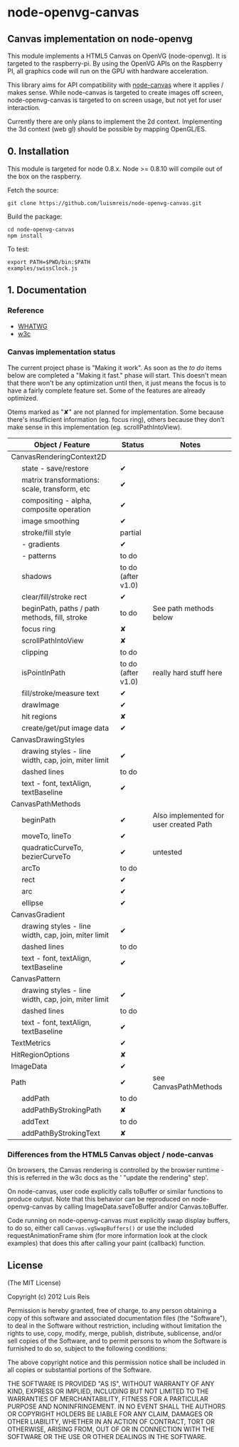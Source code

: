 # node-openvg-canvas
## Canvas implementation on node-openvg

This module implements a HTML5 Canvas on OpenVG (node-openvg). It is targeted to the raspberry-pi.
By using the OpenVG APIs on the Raspberry PI, all graphics code will run on the GPU with hardware acceleration.

This library aims for API compatibility with [node-canvas](https://github.com/learnboost/node-canvas) where it applies / makes sense. While node-canvas is targeted to create images off screen, node-openvg-canvas is targeted to on screen usage, but not yet for user interaction.

Currently there are only plans to implement the 2d context. Implementing the 3d context (web gl) should be possible by mapping OpenGL/ES.

## 0. Installation

This module is targeted for node 0.8.x. Node >= 0.8.10 will compile out of the box on the raspberry.

Fetch the source:

    git clone https://github.com/luismreis/node-openvg-canvas.git

Build the package:

    cd node-openvg-canvas
    npm install

To test:

    export PATH=$PWD/bin:$PATH
    examples/swissClock.js

## 1. Documentation

### Reference

* [WHATWG](http://www.whatwg.org/specs/web-apps/current-work/multipage/the-canvas-element.html)
* [w3c](http://www.w3.org/TR/2dcontext/)

### Canvas implementation status

The current project phase is "Making it work". As soon as the _to do_ items below are completed a "Making it fast." phase will start. This doesn't mean that there won't be any optimization until then, it just means the focus is to have a fairly complete feature set. Some of the features are already optimized.

Otems marked as "✘" are not planned for implementation. Some because there's insufficient information (eg. focus ring), others because they don't make sense in this implementation (eg. scrollPathIntoView).

<table>
  <thead>
    <tr><th colspan="3">Object / Feature</th><th>Status</th><th>Notes</th></tr>
  </thead>
  <tbody>
    <tr><td colspan="3">CanvasRenderingContext2D</td><td></td><td></td></tr>
    <tr><td colspan="3" style="padding-left:2em;">state - save/restore</td><td>✔</td><td></td></tr>
    <tr><td colspan="3" style="padding-left:2em;">matrix transformations: scale, transform, etc</td><td>✔</td><td></td></tr>
    <tr><td colspan="3" style="padding-left:2em;">compositing - alpha, composite operation</td><td>✔</td><td></td></tr>
    <tr><td colspan="3" style="padding-left:2em;">image smoothing</td><td>✔</td><td></td></tr>
    <tr><td colspan="3" style="padding-left:2em;">stroke/fill style</td><td>partial</td><td></td></tr>
    <tr><td colspan="3" style="padding-left:2em;">- gradients</td><td>✔</td><td></td></tr>
    <tr><td colspan="3" style="padding-left:2em;">- patterns</td><td>to do</td><td></td></tr>
    <tr><td colspan="3" style="padding-left:2em;">shadows</td><td>to do (after v1.0)</td><td></td></tr>
    <tr><td colspan="3" style="padding-left:2em;">clear/fill/stroke rect</td><td>✔</td><td></td></tr>
    <tr><td colspan="3" style="padding-left:2em;">beginPath, paths / path methods, fill, stroke</td><td>to do</td><td>See path methods below</td></tr>
    <tr><td colspan="3" style="padding-left:2em;">focus ring</td><td>✘</td><td></td></tr>
    <tr><td colspan="3" style="padding-left:2em;">scrollPathIntoView</td><td>✘</td><td></td></tr>
    <tr><td colspan="3" style="padding-left:2em;">clipping</td><td>to do</td><td></td></tr>
    <tr><td colspan="3" style="padding-left:2em;">isPointInPath</td><td>to do (after v1.0)</td><td>really hard stuff here</td></tr>
    <tr><td colspan="3" style="padding-left:2em;">fill/stroke/measure text</td><td>✔</td><td></td></tr>
    <tr><td colspan="3" style="padding-left:2em;">drawImage</td><td>✔</td><td></td></tr>
    <tr><td colspan="3" style="padding-left:2em;">hit regions</td><td>✘</td><td></td></tr>
    <tr><td colspan="3" style="padding-left:2em;">create/get/put image data</td><td>✔</td><td></td></tr>
    <tr><td colspan="3">CanvasDrawingStyles</td><td></td><td></td></tr>
    <tr><td colspan="3" style="padding-left:2em;">drawing styles - line width, cap, join, miter limit</td><td>✔</td><td></td></tr>
    <tr><td colspan="3" style="padding-left:2em;">dashed lines</td><td>to do</td><td></td></tr>
    <tr><td colspan="3" style="padding-left:2em;">text - font, textAlign, textBaseline</td><td>✔</td><td></td></tr>
    <tr><td colspan="3">CanvasPathMethods</td><td></td><td></td></tr>
    <tr><td colspan="3" style="padding-left:2em;">beginPath</td><td>✔</td><td>Also implemented for user created Path</td></tr>
    <tr><td colspan="3" style="padding-left:2em;">moveTo, lineTo</td><td>✔</td><td></td></tr>
    <tr><td colspan="3" style="padding-left:2em;">quadraticCurveTo, bezierCurveTo</td><td>✔</td><td>untested</td></tr>
    <tr><td colspan="3" style="padding-left:2em;">arcTo</td><td>to do</td><td></td></tr>
    <tr><td colspan="3" style="padding-left:2em;">rect</td><td>✔</td><td></td></tr>
    <tr><td colspan="3" style="padding-left:2em;">arc</td><td>✔</td><td></td></tr>
    <tr><td colspan="3" style="padding-left:2em;">ellipse</td><td>✔</td><td></td></tr>
    <tr><td colspan="3">CanvasGradient</td><td></td><td></td></tr>
    <tr><td colspan="3" style="padding-left:2em;">drawing styles - line width, cap, join, miter limit</td><td>✔</td><td></td></tr>
    <tr><td colspan="3" style="padding-left:2em;">dashed lines</td><td>to do</td><td></td></tr>
    <tr><td colspan="3" style="padding-left:2em;">text - font, textAlign, textBaseline</td><td>✔</td><td></td></tr>
    <tr><td colspan="3">CanvasPattern</td><td></td><td></td></tr>
    <tr><td colspan="3" style="padding-left:2em;">drawing styles - line width, cap, join, miter limit</td><td>✔</td><td></td></tr>
    <tr><td colspan="3" style="padding-left:2em;">dashed lines</td><td>to do</td><td></td></tr>
    <tr><td colspan="3" style="padding-left:2em;">text - font, textAlign, textBaseline</td><td>✔</td><td></td></tr>
    <tr><td colspan="3">TextMetrics</td><td>✔</td><td></td></tr>
    <tr><td colspan="3">HitRegionOptions</td><td>✘</td><td></td></tr>
    <tr><td colspan="3">ImageData</td><td>✔</td><td></td></tr>
    <tr><td colspan="3">Path</td><td>✔</td><td>see CanvasPathMethods</td></tr>
    <tr><td colspan="3" style="padding-left:2em;">addPath</td><td>to do</td><td></td></tr>
    <tr><td colspan="3" style="padding-left:2em;">addPathByStrokingPath</td><td>✘</td><td></td></tr>
    <tr><td colspan="3" style="padding-left:2em;">addText</td><td>to do</td><td></td></tr>
    <tr><td colspan="3" style="padding-left:2em;">addPathByStrokingText</td><td>✘</td><td></td></tr>
  </tbody>
</table>

### Differences from the HTML5 Canvas object / node-canvas

On browsers, the Canvas rendering is controlled by the browser runtime - this is referred in the w3c docs as the ' "update the rendering" step'.

On node-canvas, user code explicitly calls toBuffer or similar functions to produce output. Note that this behavior can be reproduced on node-openvg-canvas by calling ImageData.saveToBuffer and/or Canvas.toBuffer.

Code running on node-openvg-canvas must explicitly swap display buffers, to do so, either call ```Canvas.vgSwapBuffers()``` or use the included requestAnimationFrame shim (for more information look at the clock examples) that does this after calling your paint (callback) function.

## License

(The MIT License)

Copyright (c) 2012 Luis Reis

Permission is hereby granted, free of charge, to any person obtaining a copy of this software and associated documentation files (the "Software"), to deal in the Software without restriction, including without limitation the rights to use, copy, modify, merge, publish, distribute, sublicense, and/or sell copies of the Software, and to permit persons to whom the Software is furnished to do so, subject to the following conditions:

The above copyright notice and this permission notice shall be included in all copies or substantial portions of the Software.

THE SOFTWARE IS PROVIDED "AS IS", WITHOUT WARRANTY OF ANY KIND, EXPRESS OR IMPLIED, INCLUDING BUT NOT LIMITED TO THE WARRANTIES OF MERCHANTABILITY, FITNESS FOR A PARTICULAR PURPOSE AND NONINFRINGEMENT. IN NO EVENT SHALL THE AUTHORS OR COPYRIGHT HOLDERS BE LIABLE FOR ANY CLAIM, DAMAGES OR OTHER LIABILITY, WHETHER IN AN ACTION OF CONTRACT, TORT OR OTHERWISE, ARISING FROM, OUT OF OR IN CONNECTION WITH THE SOFTWARE OR THE USE OR OTHER DEALINGS IN THE SOFTWARE.

